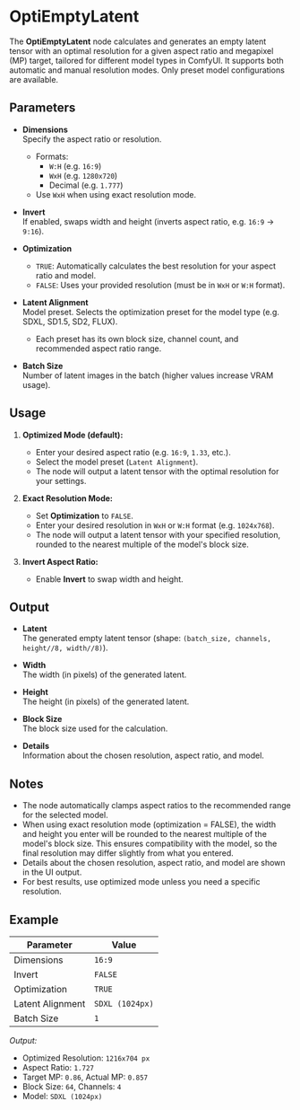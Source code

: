 
# OptiEmptyLatent

The **OptiEmptyLatent** node calculates and generates an empty latent tensor with an optimal resolution for a given aspect ratio and megapixel (MP) target, tailored for different model types in ComfyUI. It supports both automatic and manual resolution modes. Only preset model configurations are available.

## Parameters

- **Dimensions**  
  Specify the aspect ratio or resolution.
  - Formats:
    - `W:H` (e.g. `16:9`)
    - `WxH` (e.g. `1280x720`)
    - Decimal (e.g. `1.777`)
  - Use `WxH` when using exact resolution mode.

- **Invert**  
  If enabled, swaps width and height (inverts aspect ratio, e.g. `16:9` → `9:16`).

- **Optimization**  
  - `TRUE`: Automatically calculates the best resolution for your aspect ratio and model.
  - `FALSE`: Uses your provided resolution (must be in `WxH` or `W:H` format).

- **Latent Alignment**  
  Model preset. Selects the optimization preset for the model type (e.g. SDXL, SD1.5, SD2, FLUX).
  - Each preset has its own block size, channel count, and recommended aspect ratio range.

- **Batch Size**  
  Number of latent images in the batch (higher values increase VRAM usage).

## Usage

1. **Optimized Mode (default):**
   - Enter your desired aspect ratio (e.g. `16:9`, `1.33`, etc.).
   - Select the model preset (`Latent Alignment`).
   - The node will output a latent tensor with the optimal resolution for your settings.

2. **Exact Resolution Mode:**
   - Set **Optimization** to `FALSE`.
   - Enter your desired resolution in `WxH` or `W:H` format (e.g. `1024x768`).
   - The node will output a latent tensor with your specified resolution, rounded to the nearest multiple of the model's block size.

3. **Invert Aspect Ratio:**
   - Enable **Invert** to swap width and height.

## Output

- **Latent**  
  The generated empty latent tensor (shape: `(batch_size, channels, height//8, width//8)`).

- **Width**  
  The width (in pixels) of the generated latent.

- **Height**  
  The height (in pixels) of the generated latent.

- **Block Size**  
  The block size used for the calculation.

- **Details**  
  Information about the chosen resolution, aspect ratio, and model.

## Notes

- The node automatically clamps aspect ratios to the recommended range for the selected model.
- When using exact resolution mode (optimization = FALSE), the width and height you enter will be rounded to the nearest multiple of the model's block size. This ensures compatibility with the model, so the final resolution may differ slightly from what you entered.
- Details about the chosen resolution, aspect ratio, and model are shown in the UI output.
- For best results, use optimized mode unless you need a specific resolution.

## Example

| Parameter        | Value           |
| ---------------- | --------------- |
| Dimensions       | `16:9`          |
| Invert           | `FALSE`         |
| Optimization     | `TRUE`          |
| Latent Alignment | `SDXL (1024px)` |
| Batch Size       | `1`             |

_Output:_

- Optimized Resolution: `1216x704 px`
- Aspect Ratio: `1.727`
- Target MP: `0.86`, Actual MP: `0.857`
- Block Size: `64`, Channels: `4`
- Model: `SDXL (1024px)`
